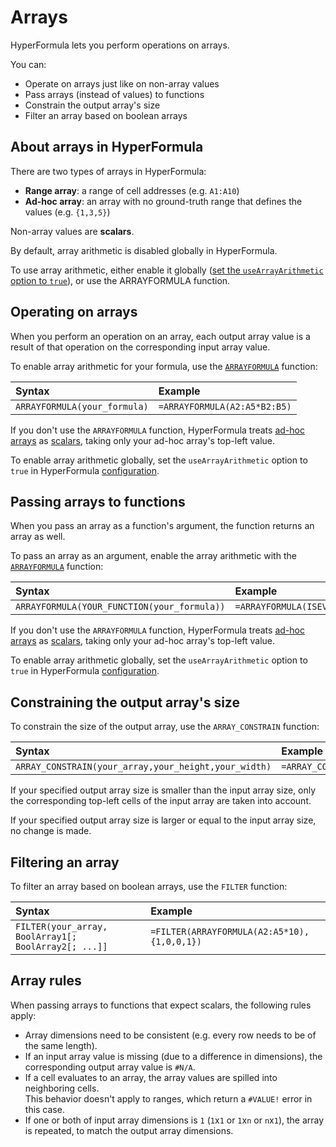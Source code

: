 # Arrays

HyperFormula lets you perform operations on arrays.

You can:
- Operate on arrays just like on non-array values
- Pass arrays (instead of values) to functions
- Constrain the output array's size
- Filter an array based on boolean arrays

## About arrays in HyperFormula

There are two types of arrays in HyperFormula:
* **Range array**: a range of cell addresses (e.g. `A1:A10`)
* **Ad-hoc array**: an array with no ground-truth range that defines the values (e.g. `{1,3,5}`)

Non-array values are **scalars**.

By default, array arithmetic is disabled globally in HyperFormula.

To use array arithmetic, either enable it globally ([set the `useArrayArithmetic` option to `true`](../api/interfaces/configparams.html#usearrayarithmetic)), or use the ARRAYFORMULA function.

## Operating on arrays

When you perform an operation on an array, each output array value is a result of that operation on the corresponding input array value.

To enable array arithmetic for your formula, use the [`ARRAYFORMULA`](built-in-functions.md#array-manipulation) function:

| Syntax | Example |
| :--- | :--- |
| `ARRAYFORMULA(your_formula)` | `=ARRAYFORMULA(A2:A5*B2:B5)` |

If you don't use the `ARRAYFORMULA` function, HyperFormula treats [ad-hoc arrays](#about-arrays-in-hyperformula) as [scalars](#about-arrays-in-hyperformula), taking only your ad-hoc array's top-left value.

To enable array arithmetic globally, set the `useArrayArithmetic` option to `true` in HyperFormula [configuration](../api/interfaces/configparams.html#usearrayarithmetic).

## Passing arrays to functions

When you pass an array as a function's argument, the function returns an array as well.

To pass an array as an argument, enable the array arithmetic with the [`ARRAYFORMULA`](built-in-functions.md#array-manipulation) function:

| Syntax | Example |
| :--- | :--- |
| `ARRAYFORMULA(YOUR_FUNCTION(your_formula))` | `=ARRAYFORMULA(ISEVEN(A2:A5*10))` |

If you don't use the `ARRAYFORMULA` function, HyperFormula treats [ad-hoc arrays](#about-arrays-in-hyperformula) as [scalars](#about-arrays-in-hyperformula), taking only your ad-hoc array's top-left value.

To enable array arithmetic globally, set the `useArrayArithmetic` option to `true` in HyperFormula [configuration](../api/interfaces/configparams.html#usearrayarithmetic).

## Constraining the output array's size

To constrain the size of the output array, use the `ARRAY_CONSTRAIN` function:

| Syntax | Example |
| :--- | :--- |
| `ARRAY_CONSTRAIN(your_array,your_height,your_width)` | `=ARRAY_CONSTRAIN(ARRAYFORMULA(A2:A5*10),2,1)` |

If your specified output array size is smaller than the input array size, only the corresponding top-left cells of the input array are taken into account.

If your specified output array size is larger or equal to the input array size, no change is made.

## Filtering an array

To filter an array based on boolean arrays, use the `FILTER` function:

| Syntax | Example |
| :--- | :--- |
| `FILTER(your_array, BoolArray1[; BoolArray2[; ...]]` | `=FILTER(ARRAYFORMULA(A2:A5*10), {1,0,0,1})` |

## Array rules

When passing arrays to functions that expect scalars, the following rules apply:

* Array dimensions need to be consistent (e.g. every row needs to be of the same length).
* If an input array value is missing (due to a difference in dimensions), the corresponding output array value is `#N/A`.
* If a cell evaluates to an array, the array values are spilled into neighboring cells.<br>This behavior doesn't apply to ranges, which return a `#VALUE!` error in this case.
* If one or both of input array dimensions is `1` (`1`x`1` or `1`x`n` or `n`x`1`), the array is repeated, to match the output array dimensions.